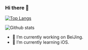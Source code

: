 ### Hi there 👋

[![Top Langs](https://github-readme-stats.vercel.app/api/top-langs/?username=chenxi141017&hide=html)](https://github.com/anuraghazra/github-readme-stats)

![Github stats](https://github-readme-stats.vercel.app/api?username=chenxi141017&show_icons=true&theme=radical)

- 🔭 I’m currently working on BeiJing.
- 🌱 I’m currently learning iOS.

<!--
**chenxi141017/chenxi141017** is a ✨ _special_ ✨ repository because its `README.md` (this file) appears on your GitHub profile.

Here are some ideas to get you started:

- 🔭 I’m currently working on ...
- 🌱 I’m currently learning ...
- 👯 I’m looking to collaborate on ...
- 🤔 I’m looking for help with ...
- 💬 Ask me about ...
- 📫 How to reach me: ...
- 😄 Pronouns: ...
- ⚡ Fun fact: ...
-->
